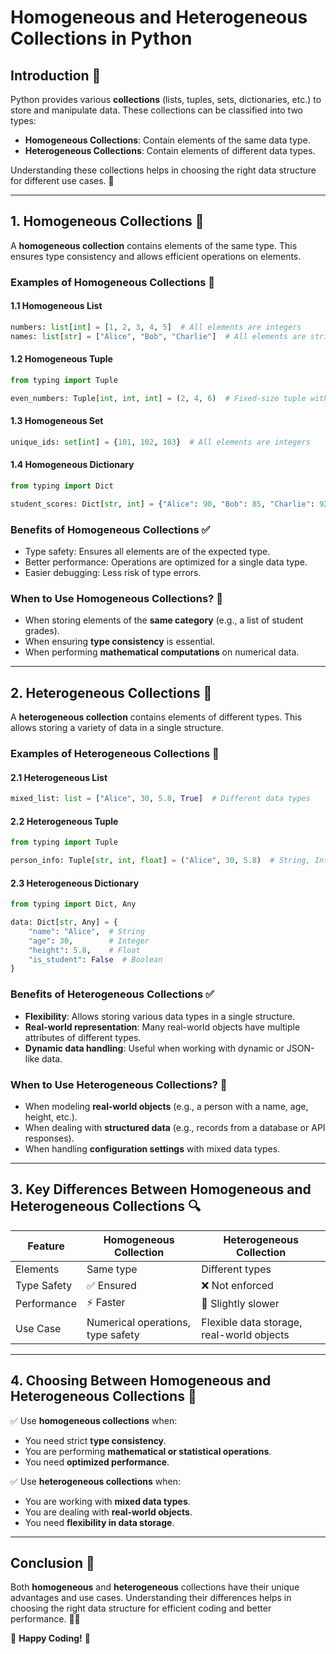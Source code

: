 # Homogeneous and Heterogeneous Collections in Python

## Introduction 📌

Python provides various **collections** (lists, tuples, sets, dictionaries, etc.) to store and manipulate data. These collections can be classified into two types:

- **Homogeneous Collections**: Contain elements of the same data type.
- **Heterogeneous Collections**: Contain elements of different data types.

Understanding these collections helps in choosing the right data structure for different use cases. 🚀

---

## 1. Homogeneous Collections 🔢

A **homogeneous collection** contains elements of the same type. This ensures type consistency and allows efficient operations on elements.

### Examples of Homogeneous Collections 📖

#### 1.1 Homogeneous List
```python
numbers: list[int] = [1, 2, 3, 4, 5]  # All elements are integers
names: list[str] = ["Alice", "Bob", "Charlie"]  # All elements are strings
```

#### 1.2 Homogeneous Tuple
```python
from typing import Tuple

even_numbers: Tuple[int, int, int] = (2, 4, 6)  # Fixed-size tuple with integers
```

#### 1.3 Homogeneous Set
```python
unique_ids: set[int] = {101, 102, 103}  # All elements are integers
```

#### 1.4 Homogeneous Dictionary
```python
from typing import Dict

student_scores: Dict[str, int] = {"Alice": 90, "Bob": 85, "Charlie": 92}  # Keys: str, Values: int
```

### Benefits of Homogeneous Collections ✅
- Type safety: Ensures all elements are of the expected type.
- Better performance: Operations are optimized for a single data type.
- Easier debugging: Less risk of type errors.

### When to Use Homogeneous Collections? 🎯
- When storing elements of the **same category** (e.g., a list of student grades).
- When ensuring **type consistency** is essential.
- When performing **mathematical computations** on numerical data.

---

## 2. Heterogeneous Collections 🔀

A **heterogeneous collection** contains elements of different types. This allows storing a variety of data in a single structure.

### Examples of Heterogeneous Collections 📖

#### 2.1 Heterogeneous List
```python
mixed_list: list = ["Alice", 30, 5.8, True]  # Different data types
```

#### 2.2 Heterogeneous Tuple
```python
from typing import Tuple

person_info: Tuple[str, int, float] = ("Alice", 30, 5.8)  # String, Integer, Float
```

#### 2.3 Heterogeneous Dictionary
```python
from typing import Dict, Any

data: Dict[str, Any] = {
    "name": "Alice",  # String
    "age": 30,        # Integer
    "height": 5.8,    # Float
    "is_student": False  # Boolean
}
```

### Benefits of Heterogeneous Collections ✅
- **Flexibility**: Allows storing various data types in a single structure.
- **Real-world representation**: Many real-world objects have multiple attributes of different types.
- **Dynamic data handling**: Useful when working with dynamic or JSON-like data.

### When to Use Heterogeneous Collections? 🎯
- When modeling **real-world objects** (e.g., a person with a name, age, height, etc.).
- When dealing with **structured data** (e.g., records from a database or API responses).
- When handling **configuration settings** with mixed data types.

---

## 3. Key Differences Between Homogeneous and Heterogeneous Collections 🔍

| Feature | Homogeneous Collection | Heterogeneous Collection |
|---------|-----------------------|-------------------------|
| Elements | Same type | Different types |
| Type Safety | ✅ Ensured | ❌ Not enforced |
| Performance | ⚡ Faster | 🐢 Slightly slower |
| Use Case | Numerical operations, type safety | Flexible data storage, real-world objects |

---

## 4. Choosing Between Homogeneous and Heterogeneous Collections 🤔

✅ Use **homogeneous collections** when:
- You need strict **type consistency**.
- You are performing **mathematical or statistical operations**.
- You need **optimized performance**.

✅ Use **heterogeneous collections** when:
- You are working with **mixed data types**.
- You are dealing with **real-world objects**.
- You need **flexibility in data storage**.

---

## Conclusion 🎯

Both **homogeneous** and **heterogeneous** collections have their unique advantages and use cases. Understanding their differences helps in choosing the right data structure for efficient coding and better performance. 🚀🐍

🚀 **Happy Coding!** 🚀

